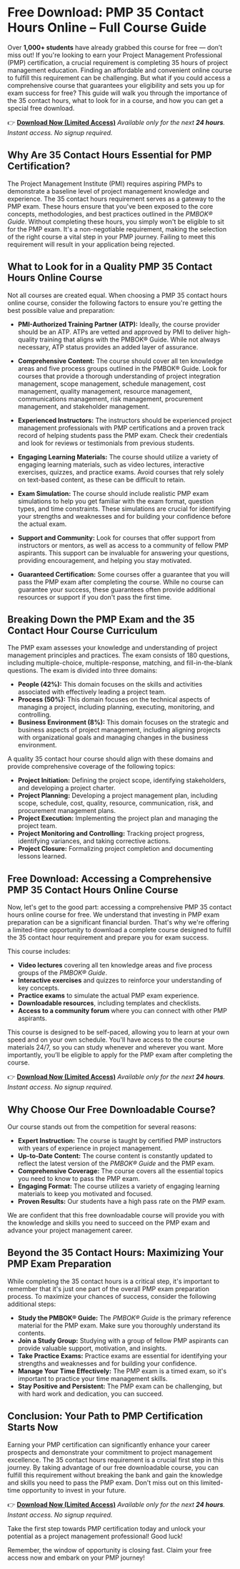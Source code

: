 # Free Download: PMP 35 Contact Hours Online – Full Course Guide

Over **1,000+ students** have already grabbed this course for free — don’t miss out! If you're looking to earn your Project Management Professional (PMP) certification, a crucial requirement is completing 35 hours of project management education. Finding an affordable and convenient online course to fulfill this requirement can be challenging. But what if you could access a comprehensive course that guarantees your eligibility and sets you up for exam success for free? This guide will walk you through the importance of the 35 contact hours, what to look for in a course, and how you can get a special free download.

👉 [**Download Now (Limited Access)**](https://udemywork.com/pmp-35-contact-hours-online)
_Available only for the next **24 hours**. Instant access. No signup required._

## Why Are 35 Contact Hours Essential for PMP Certification?

The Project Management Institute (PMI) requires aspiring PMPs to demonstrate a baseline level of project management knowledge and experience. The 35 contact hours requirement serves as a gateway to the PMP exam. These hours ensure that you've been exposed to the core concepts, methodologies, and best practices outlined in the *PMBOK® Guide*. Without completing these hours, you simply won't be eligible to sit for the PMP exam. It's a non-negotiable requirement, making the selection of the right course a vital step in your PMP journey. Failing to meet this requirement will result in your application being rejected.

## What to Look for in a Quality PMP 35 Contact Hours Online Course

Not all courses are created equal. When choosing a PMP 35 contact hours online course, consider the following factors to ensure you're getting the best possible value and preparation:

*   **PMI-Authorized Training Partner (ATP):** Ideally, the course provider should be an ATP. ATPs are vetted and approved by PMI to deliver high-quality training that aligns with the PMBOK® Guide. While not always necessary, ATP status provides an added layer of assurance.

*   **Comprehensive Content:** The course should cover all ten knowledge areas and five process groups outlined in the PMBOK® Guide. Look for courses that provide a thorough understanding of project integration management, scope management, schedule management, cost management, quality management, resource management, communications management, risk management, procurement management, and stakeholder management.

*   **Experienced Instructors:** The instructors should be experienced project management professionals with PMP certifications and a proven track record of helping students pass the PMP exam. Check their credentials and look for reviews or testimonials from previous students.

*   **Engaging Learning Materials:** The course should utilize a variety of engaging learning materials, such as video lectures, interactive exercises, quizzes, and practice exams. Avoid courses that rely solely on text-based content, as these can be difficult to retain.

*   **Exam Simulation:** The course should include realistic PMP exam simulations to help you get familiar with the exam format, question types, and time constraints. These simulations are crucial for identifying your strengths and weaknesses and for building your confidence before the actual exam.

*   **Support and Community:** Look for courses that offer support from instructors or mentors, as well as access to a community of fellow PMP aspirants. This support can be invaluable for answering your questions, providing encouragement, and helping you stay motivated.

*   **Guaranteed Certification:** Some courses offer a guarantee that you will pass the PMP exam after completing the course. While no course can guarantee your success, these guarantees often provide additional resources or support if you don't pass the first time.

## Breaking Down the PMP Exam and the 35 Contact Hour Course Curriculum

The PMP exam assesses your knowledge and understanding of project management principles and practices. The exam consists of 180 questions, including multiple-choice, multiple-response, matching, and fill-in-the-blank questions. The exam is divided into three domains:

*   **People (42%):** This domain focuses on the skills and activities associated with effectively leading a project team.
*   **Process (50%):** This domain focuses on the technical aspects of managing a project, including planning, executing, monitoring, and controlling.
*   **Business Environment (8%):** This domain focuses on the strategic and business aspects of project management, including aligning projects with organizational goals and managing changes in the business environment.

A quality 35 contact hour course should align with these domains and provide comprehensive coverage of the following topics:

*   **Project Initiation:** Defining the project scope, identifying stakeholders, and developing a project charter.
*   **Project Planning:** Developing a project management plan, including scope, schedule, cost, quality, resource, communication, risk, and procurement management plans.
*   **Project Execution:** Implementing the project plan and managing the project team.
*   **Project Monitoring and Controlling:** Tracking project progress, identifying variances, and taking corrective actions.
*   **Project Closure:** Formalizing project completion and documenting lessons learned.

## Free Download: Accessing a Comprehensive PMP 35 Contact Hours Online Course

Now, let's get to the good part: accessing a comprehensive PMP 35 contact hours online course for free. We understand that investing in PMP exam preparation can be a significant financial burden. That's why we're offering a limited-time opportunity to download a complete course designed to fulfill the 35 contact hour requirement and prepare you for exam success.

This course includes:

*   **Video lectures** covering all ten knowledge areas and five process groups of the *PMBOK® Guide*.
*   **Interactive exercises** and quizzes to reinforce your understanding of key concepts.
*   **Practice exams** to simulate the actual PMP exam experience.
*   **Downloadable resources**, including templates and checklists.
*   **Access to a community forum** where you can connect with other PMP aspirants.

This course is designed to be self-paced, allowing you to learn at your own speed and on your own schedule. You'll have access to the course materials 24/7, so you can study whenever and wherever you want. More importantly, you’ll be eligible to apply for the PMP exam after completing the course.

👉 [**Download Now (Limited Access)**](https://udemywork.com/pmp-35-contact-hours-online)
_Available only for the next **24 hours**. Instant access. No signup required._

## Why Choose Our Free Downloadable Course?

Our course stands out from the competition for several reasons:

*   **Expert Instruction:** The course is taught by certified PMP instructors with years of experience in project management.
*   **Up-to-Date Content:** The course content is constantly updated to reflect the latest version of the *PMBOK® Guide* and the PMP exam.
*   **Comprehensive Coverage:** The course covers all the essential topics you need to know to pass the PMP exam.
*   **Engaging Format:** The course utilizes a variety of engaging learning materials to keep you motivated and focused.
*   **Proven Results:** Our students have a high pass rate on the PMP exam.

We are confident that this free downloadable course will provide you with the knowledge and skills you need to succeed on the PMP exam and advance your project management career.

## Beyond the 35 Contact Hours: Maximizing Your PMP Exam Preparation

While completing the 35 contact hours is a critical step, it's important to remember that it's just one part of the overall PMP exam preparation process. To maximize your chances of success, consider the following additional steps:

*   **Study the PMBOK® Guide:** The *PMBOK® Guide* is the primary reference material for the PMP exam. Make sure you thoroughly understand its contents.
*   **Join a Study Group:** Studying with a group of fellow PMP aspirants can provide valuable support, motivation, and insights.
*   **Take Practice Exams:** Practice exams are essential for identifying your strengths and weaknesses and for building your confidence.
*   **Manage Your Time Effectively:** The PMP exam is a timed exam, so it's important to practice your time management skills.
*   **Stay Positive and Persistent:** The PMP exam can be challenging, but with hard work and dedication, you can succeed.

## Conclusion: Your Path to PMP Certification Starts Now

Earning your PMP certification can significantly enhance your career prospects and demonstrate your commitment to project management excellence. The 35 contact hours requirement is a crucial first step in this journey. By taking advantage of our free downloadable course, you can fulfill this requirement without breaking the bank and gain the knowledge and skills you need to pass the PMP exam. Don't miss out on this limited-time opportunity to invest in your future.

👉 [**Download Now (Limited Access)**](https://udemywork.com/pmp-35-contact-hours-online)
_Available only for the next **24 hours**. Instant access. No signup required._

Take the first step towards PMP certification today and unlock your potential as a project management professional! Good luck!

Remember, the window of opportunity is closing fast. Claim your free access now and embark on your PMP journey!
